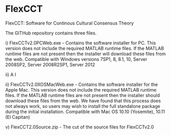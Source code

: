 # FlexCCT
FlexCCT: Software for Continous Cultural Consensus Theory

The GITHub repository contains three files.

i) FlexCCTv2.0PCWeb.exe - Contains the software installer for PC.  This version does not include the required MATLAB runtime files.  If the MATLAB runtime files are not present then the installer will download these files from the web.
Compatible with Windows versions 7SP1, 8, 8.1, 10, Server 2008SP2, Server 2008R2SP1, Server 2012

ii) A l

ii) FlexCCTv2.0XOSMacWeb.exe - Contains the software installer for the Apple Mac.  This version does not include the required MATLAB runtime files.  If the MATLAB runtime files are not present then the installer should download these files from the web. We have found that this process does not always work, so users may wish to install the full standalone package during the initial installation.
Compatible with Mac OS 10.10 (Yosemite), 10.11 (El Capitan)

v) FlexCCT2.0Source.zip - The cut of the source files for FlexCCTv2.0


